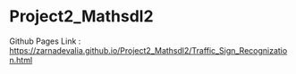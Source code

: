 # Project2_Mathsdl2

Github Pages Link : https://zarnadevalia.github.io/Project2_Mathsdl2/Traffic_Sign_Recognization.html
